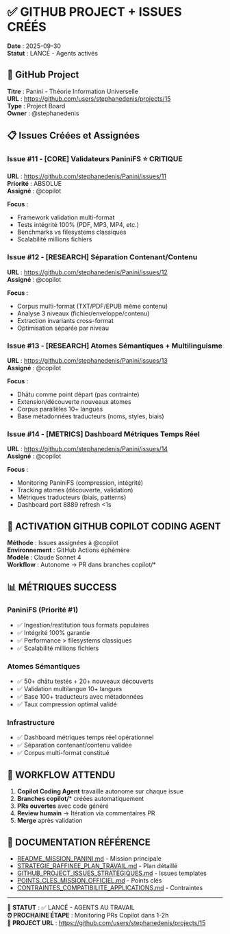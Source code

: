 # ✅ GITHUB PROJECT + ISSUES CRÉÉS

**Date** : 2025-09-30  
**Statut** : LANCÉ - Agents activés

## 🎯 GitHub Project

**Titre** : Panini - Théorie Information Universelle  
**URL** : https://github.com/users/stephanedenis/projects/15  
**Type** : Project Board  
**Owner** : @stephanedenis

## 📋 Issues Créées et Assignées

### Issue #11 - [CORE] Validateurs PaniniFS ⭐ CRITIQUE
**URL** : https://github.com/stephanedenis/Panini/issues/11  
**Priorité** : ABSOLUE  
**Assigné** : @copilot  

**Focus** :
- Framework validation multi-format
- Tests intégrité 100% (PDF, MP3, MP4, etc.)
- Benchmarks vs filesystems classiques
- Scalabilité millions fichiers

### Issue #12 - [RESEARCH] Séparation Contenant/Contenu
**URL** : https://github.com/stephanedenis/Panini/issues/12  
**Assigné** : @copilot  

**Focus** :
- Corpus multi-format (TXT/PDF/EPUB même contenu)
- Analyse 3 niveaux (fichier/enveloppe/contenu)
- Extraction invariants cross-format
- Optimisation séparée par niveau

### Issue #13 - [RESEARCH] Atomes Sémantiques + Multilinguisme
**URL** : https://github.com/stephanedenis/Panini/issues/13  
**Assigné** : @copilot  

**Focus** :
- Dhātu comme point départ (pas contrainte)
- Extension/découverte nouveaux atomes
- Corpus parallèles 10+ langues
- Base métadonnées traducteurs (noms, styles, biais)

### Issue #14 - [METRICS] Dashboard Métriques Temps Réel
**URL** : https://github.com/stephanedenis/Panini/issues/14  
**Assigné** : @copilot  

**Focus** :
- Monitoring PaniniFS (compression, intégrité)
- Tracking atomes (découverte, validation)
- Métriques traducteurs (biais, patterns)
- Dashboard port 8889 refresh <1s

## 🚀 ACTIVATION GITHUB COPILOT CODING AGENT

**Méthode** : Issues assignées à @copilot  
**Environnement** : GitHub Actions éphémère  
**Modèle** : Claude Sonnet 4  
**Workflow** : Autonome → PR dans branches copilot/*

## 📊 MÉTRIQUES SUCCESS

### PaniniFS (Priorité #1)
- ✅ Ingestion/restitution tous formats populaires
- ✅ Intégrité 100% garantie
- ✅ Performance > filesystems classiques
- ✅ Scalabilité millions fichiers

### Atomes Sémantiques
- ✅ 50+ dhātu testés + 20+ nouveaux découverts
- ✅ Validation multilangue 10+ langues
- ✅ Base 100+ traducteurs avec métadonnées
- ✅ Taux compression optimal validé

### Infrastructure
- ✅ Dashboard métriques temps réel opérationnel
- ✅ Séparation contenant/contenu validée
- ✅ Corpus multi-format constitué

## 🔄 WORKFLOW ATTENDU

1. **Copilot Coding Agent** travaille autonome sur chaque issue
2. **Branches copilot/*** créées automatiquement
3. **PRs ouvertes** avec code généré
4. **Review humain** → Itération via commentaires PR
5. **Merge** après validation

## 📁 DOCUMENTATION RÉFÉRENCE

- [README_MISSION_PANINI.md](./README_MISSION_PANINI.md) - Mission principale
- [STRATEGIE_RAFFINEE_PLAN_TRAVAIL.md](./STRATEGIE_RAFFINEE_PLAN_TRAVAIL.md) - Plan détaillé
- [GITHUB_PROJECT_ISSUES_STRATEGIQUES.md](./GITHUB_PROJECT_ISSUES_STRATEGIQUES.md) - Issues templates
- [POINTS_CLES_MISSION_OFFICIEL.md](./POINTS_CLES_MISSION_OFFICIEL.md) - Points clés
- [CONTRAINTES_COMPATIBILITE_APPLICATIONS.md](./CONTRAINTES_COMPATIBILITE_APPLICATIONS.md) - Contraintes

---

**🎉 STATUT** : ✅ LANCÉ - AGENTS AU TRAVAIL  
**⏰ PROCHAINE ÉTAPE** : Monitoring PRs Copilot dans 1-2h  
**📍 PROJECT URL** : https://github.com/users/stephanedenis/projects/15